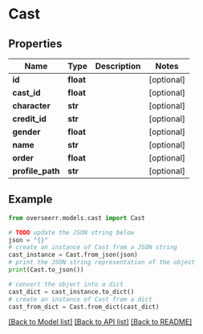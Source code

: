 # Cast


## Properties

Name | Type | Description | Notes
------------ | ------------- | ------------- | -------------
**id** | **float** |  | [optional] 
**cast_id** | **float** |  | [optional] 
**character** | **str** |  | [optional] 
**credit_id** | **str** |  | [optional] 
**gender** | **float** |  | [optional] 
**name** | **str** |  | [optional] 
**order** | **float** |  | [optional] 
**profile_path** | **str** |  | [optional] 

## Example

```python
from overseerr.models.cast import Cast

# TODO update the JSON string below
json = "{}"
# create an instance of Cast from a JSON string
cast_instance = Cast.from_json(json)
# print the JSON string representation of the object
print(Cast.to_json())

# convert the object into a dict
cast_dict = cast_instance.to_dict()
# create an instance of Cast from a dict
cast_from_dict = Cast.from_dict(cast_dict)
```
[[Back to Model list]](../README.md#documentation-for-models) [[Back to API list]](../README.md#documentation-for-api-endpoints) [[Back to README]](../README.md)


